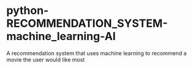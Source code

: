# python-RECOMMENDATION_SYSTEM-machine_learning-AI
A recommendation system that uses machine learning to recommend a movie the user would like most
